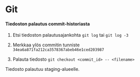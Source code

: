 # Git



#### Tiedoston palautus commit-historiasta

1. Etsi tiedoston palautusajankohta
 `git log` tai `git log -3`

2. Merkkaa ylös commitin tunniste
 `34ea6a871fa212ca3578367abeb46e1ced203987`

3. Palauta tiedosto
`git checkout <commit_id> -- <filename>`

Tiedosto palautuu staging-alueelle.
